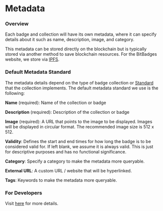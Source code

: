 # Metadata

### Overview

Each badge and collection will have its own metadata, where it can specify details about it such as name, description, image, and category.&#x20;

This metadata can be stored directly on the blockchain but is typically stored via another method to save blockchain resources. For the BitBadges website, we store via [IPFS](https://ipfs.tech/).

### **Default Metadata Standard**

The metadata details depend on the type of badge collection or [Standard](../../for-developers/collection-interface/standards.md) that the collection implements. The default metadata standard we use is the following:

**Name** (required): Name of the collection or badge

**Description** (required): Description of the collection or badge

**Image** (required): A URL that points to the image to be displayed. Images will be displayed in circular format. The recommended image size is 512 x 512.

**Validity**: Defines the start and end times for how long the badge is to be considered valid for. If left blank, we assume it is always valid. This is just for descriptive purposes and has no functional significance.

**Category**: Specify a category to make the metadata more queryable.

**External URL**: A custom URL / website that will be hyperlinked.

**Tags**: Keywords to make the metadata more queryable.



### For Developers

Visit [here](../../for-developers/indexer-api/compatibility.md) for more details.
